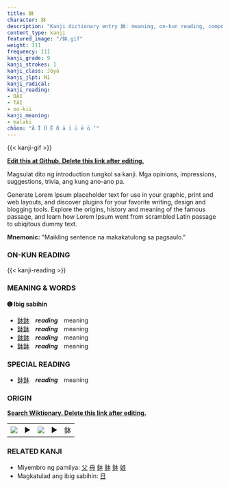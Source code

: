 ```yaml
---
title: 鉢
character: 鉢
description: "Kanji dictionary entry 鉢: meaning, on-kun reading, compounds, origin, related kanji"
content_type: kanji
featured_image: "/鉢.gif"
weight: 111
frequency: 111
kanji_grade: 9
kanji_strokes: 1
kanji_class: Jōyō
kanji_jlpt: N1
kanji_radical: 
kanji_reading: 
- DAI
- TAI
- oo-kii
kanji_meaning:
- malaki
chōon: "Ā Ī Ū Ē Ō ā ī ū ē ō ’"
---
```

[//]: # (Don't edit the line below. Kanji animated GIF code is automatically generated.)
{{< kanji-gif >}}

[//]: # (Edit below this line.)

**[Edit this at Github. Delete this link after editing.](https://github.com/tim0g/tim/tree/main/content/kanji/鉢/index.md)**

Magsulat dito ng introduction tungkol sa kanji. Mga opinions, impressions, suggestions, trivia, ang kung ano-ano pa.

Generate Lorem Ipsum placeholder text for use in your graphic, print and web layouts, and discover plugins for your favorite writing, design and blogging tools. Explore the origins, history and meaning of the famous passage, and learn how Lorem Ipsum went from scrambled Latin passage to ubiqitous dummy text.
 
**Mnemonic:** "Maikling sentence na makakatulong sa pagsaulo."

### ON-KUN READING

[//]: # (Don't edit the line below. ON-KUN READING code is automatically generated.)
{{< kanji-reading >}}

### MEANING & WORDS

#### ➊ **Ibig sabihin**
  - [鉢](../鉢)[鉢](../鉢)　***reading***　meaning
  - [鉢](../鉢)[鉢](../鉢)　***reading***　meaning
  - [鉢](../鉢)[鉢](../鉢)　***reading***　meaning
  - [鉢](../鉢)[鉢](../鉢)　***reading***　meaning

### SPECIAL READING
  - [鉢](../鉢)[鉢](../鉢)　***reading***　meaning

### ORIGIN

**[Search Wiktionary. Delete this link after editing.](https://wiktionary.org/wiki/鉢)**
<table class="kanji-table"><tr><td>
<img src="60px-鉢-bronze.svg.png">
</td><td>▶</td><td>
<img src="60px-鉢-oracle.svg.png">
</td><td>▶</td>
<td class="kanji-origin">鉢</td>
</tr></table>

### RELATED KANJI
- Miyembro ng pamilya: [父](../父) [母](../母) [鉢](../鉢) [鉢](../鉢) [鉢](../鉢) [娘](../娘)
- Magkatulad ang ibig sabihin: [日](../日)

